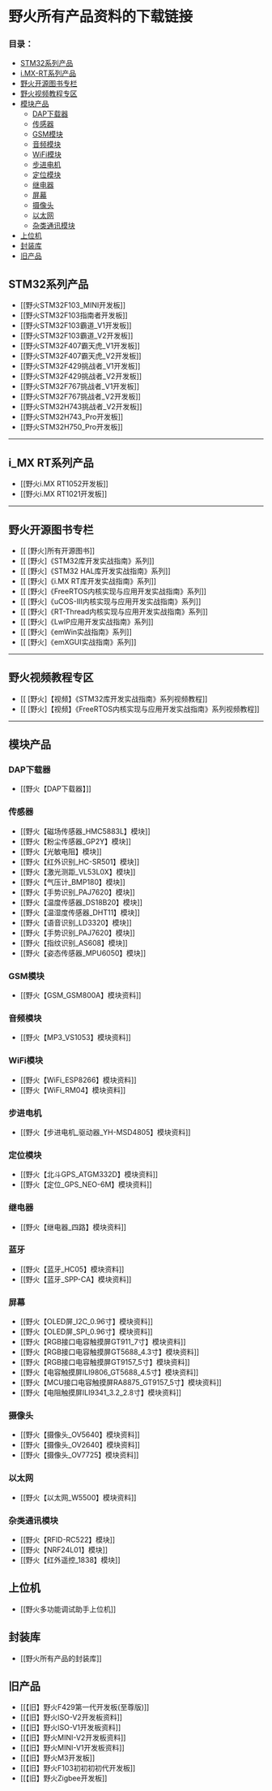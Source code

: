 # 野火所有产品资料的下载链接
### 目录：
* [STM32系列产品](https://github.com/Embdefire/products/wiki/Home#STM32系列产品) 
* [i.MX-RT系列产品](https://github.com/Embdefire/products/wiki/Home#i_MX-RT系列产品) 
* [野火开源图书专栏](https://github.com/Embdefire/products/wiki/Home#野火开源图书专栏) 
* [野火视频教程专区](https://github.com/Embdefire/products/wiki/Home#野火视频教程专区) 
* [模块产品](https://github.com/Embdefire/products/wiki/Home#模块产品) 
   *   [DAP下载器](https://github.com/Embdefire/products/wiki/Home#DAP下载器) 
   *   [传感器](https://github.com/Embdefire/products/wiki/Home#传感器) 
   *   [GSM模块](https://github.com/Embdefire/products/wiki/Home#GSM模块) 
   *   [音频模块](https://github.com/Embdefire/products/wiki/Home#音频模块) 
   *   [WiFi模块](https://github.com/Embdefire/products/wiki/Home#WiFi模块) 
   *   [步进电机](https://github.com/Embdefire/products/wiki/Home#步进电机) 
   *   [定位模块](https://github.com/Embdefire/products/wiki/Home#定位模块) 
   *   [继电器](https://github.com/Embdefire/products/wiki/Home#继电器) 
   *   [屏幕](https://github.com/Embdefire/products/wiki/Home#屏幕) 
   *   [摄像头](https://github.com/Embdefire/products/wiki/Home#摄像头) 
   *   [以太网](https://github.com/Embdefire/products/wiki/Home#以太网) 
   *   [杂类通讯模块](https://github.com/Embdefire/products/wiki/Home#杂类通讯模块) 
*  [上位机](https://github.com/Embdefire/products/wiki/Home#上位机) 
*  [封装库](https://github.com/Embdefire/products/wiki/Home#封装库) 
*  [旧产品](https://github.com/Embdefire/products/wiki/Home#旧产品) 

## STM32系列产品
* [[野火STM32F103_MINI开发板]]
* [[野火STM32F103指南者开发板]]
* [[野火STM32F103霸道_V1开发板]]
* [[野火STM32F103霸道_V2开发板]]
* [[野火STM32F407霸天虎_V1开发板]]
* [[野火STM32F407霸天虎_V2开发板]]
* [[野火STM32F429挑战者_V1开发板]]
* [[野火STM32F429挑战者_V2开发板]]
* [[野火STM32F767挑战者_V1开发板]]
* [[野火STM32F767挑战者_V2开发板]]
* [[野火STM32H743挑战者_V2开发板]]
* [[野火STM32H743_Pro开发板]]
* [[野火STM32H750_Pro开发板]]

***

## i_MX RT系列产品
* [[野火i.MX RT1052开发板]]
* [[野火i.MX RT1021开发板]]

***

## 野火开源图书专栏
* [[ [野火]所有开源图书]]
* [[ [野火]《STM32库开发实战指南》系列]]
* [[ [野火]《STM32 HAL库开发实战指南》系列]]
* [[ [野火]《i.MX RT库开发实战指南》系列]]
* [[ [野火]《FreeRTOS内核实现与应用开发实战指南》系列]]
* [[ [野火]《uCOS-III内核实现与应用开发实战指南》系列]]
* [[ [野火]《RT-Thread内核实现与应用开发实战指南》系列]]
* [[ [野火]《LwIP应用开发实战指南》系列]]
* [[ [野火]《emWin实战指南》系列]]
* [[ [野火]《emXGUI实战指南》系列]]

***

## 野火视频教程专区
* [[ [野火]【视频】《STM32库开发实战指南》系列视频教程]]
* [[ [野火]【视频】《FreeRTOS内核实现与应用开发实战指南》系列视频教程]]

***

## 模块产品
### DAP下载器
* [[野火【DAP下载器】]]
### 传感器
* [[野火【磁场传感器_HMC5883L】模块]]
* [[野火【粉尘传感器_GP2Y】模块]]
* [[野火【光敏电阻】模块]]
* [[野火【红外识别_HC-SR501】模块]]
* [[野火【激光测距_VL53L0X】模块]]
* [[野火【气压计_BMP180】模块]]
* [[野火【手势识别_PAJ7620】模块]]
* [[野火【温度传感器_DS18B20】模块]]
* [[野火【温湿度传感器_DHT11】模块]]
* [[野火【语音识别_LD3320】模块]]
* [[野火【手势识别_PAJ7620】模块]]
* [[野火【指纹识别_AS608】模块]]
* [[野火【姿态传感器_MPU6050】模块]]
### GSM模块
* [[野火【GSM_GSM800A】模块资料]]
### 音频模块
* [[野火【MP3_VS1053】模块资料]]
### WiFi模块
* [[野火【WiFi_ESP8266】模块资料]]
* [[野火【WiFi_RM04】模块资料]]
### 步进电机
* [[野火【步进电机_驱动器_YH-MSD4805】模块资料]]
### 定位模块
* [[野火【北斗GPS_ATGM332D】模块资料]]
* [[野火【定位_GPS_NEO-6M】模块资料]]
### 继电器
* [[野火【继电器_四路】模块资料]]
### 蓝牙
* [[野火【蓝牙_HC05】模块资料]]
* [[野火【蓝牙_SPP-CA】模块资料]]
### 屏幕
* [[野火【OLED屏_I2C_0.96寸】模块资料]]
* [[野火【OLED屏_SPI_0.96寸】模块资料]]
* [[野火【RGB接口电容触摸屏GT911_7寸】模块资料]]
* [[野火【RGB接口电容触摸屏GT5688_4.3寸】模块资料]]
* [[野火【RGB接口电容触摸屏GT9157_5寸】模块资料]]
* [[野火【电容触摸屏ILI9806_GT5688_4.5寸】模块资料]]
* [[野火【MCU接口电容触摸屏RA8875_GT9157_5寸】模块资料]]
* [[野火【电阻触摸屏ILI9341_3.2_2.8寸】模块资料]]
### 摄像头
* [[野火【摄像头_OV5640】模块资料]]
* [[野火【摄像头_OV2640】模块资料]]
* [[野火【摄像头_OV7725】模块资料]]
### 以太网
* [[野火【以太网_W5500】模块资料]]

### 杂类通讯模块
* [[野火【RFID-RC522】模块]]
* [[野火【NRF24L01】模块]]
* [[野火【红外遥控_1838】模块]]

## 上位机
* [[野火多功能调试助手上位机]]
## 封装库
* [[野火所有产品的封装库]]
## 旧产品
* [[【旧】野火F429第一代开发板(至尊版)]]
* [[【旧】野火ISO-V2开发板资料]]
* [[【旧】野火ISO-V1开发板资料]]
* [[【旧】野火MINI-V2开发板资料]]
* [[【旧】野火MINI-V1开发板资料]]
* [[【旧】野火M3开发板]]
* [[【旧】野火F103初初初初代开发板]]
* [[【旧】野火Zigbee开发板]]